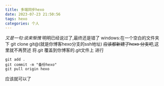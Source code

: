 ```yaml
---
title: 多端同步hexo
date: 2023-07-23 21:50:56
tags: hexo
categories: 个人
---
```

 *又是一句:说来惭愧* 明明已经说过了,最终还是错了
windows:在一个空白的文件夹下
git clone git@(就是你博客hexo分支的ssh地址)
~~应该都新建了hexo 分支吧~~,这里就不再赘述
将.git 覆盖到你博客的.git文件上
进行 

```bush
git add .
git commit -m "备份hexo"
git pull origin hexo
```
应该就可以了